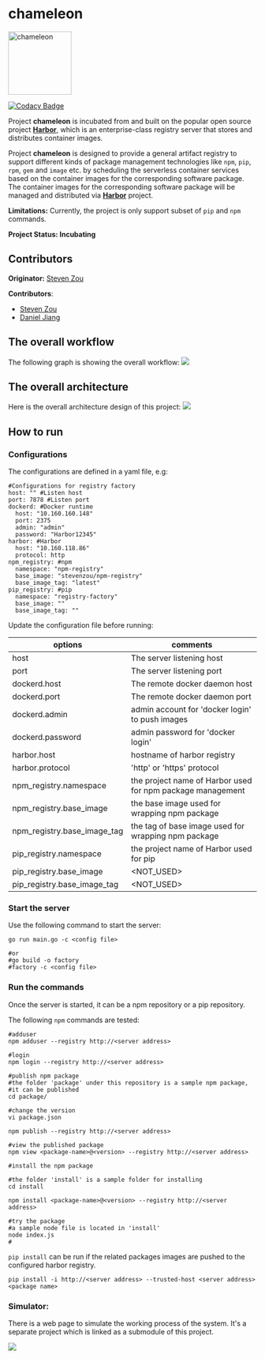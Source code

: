 # chameleon
<img alt="chameleon" src="images/logo.png" width="128" height="128">

[![Codacy Badge](https://api.codacy.com/project/badge/Grade/5998b6ecb5de401888cb8d22ca8422f4)](https://www.codacy.com/project/loneghost1982/registry-factory/dashboard?utm_source=github.com&amp;utm_medium=referral&amp;utm_content=steven-zou/registry-factory&amp;utm_campaign=Badge_Grade_Dashboard)

Project **chameleon** is incubated from and built on the popular open source project **[Harbor](https://github.com/vmware/harbor)**, which is an enterprise-class registry server that stores and distributes container images.

Project **chameleon** is designed to provide a general artifact registry to support different kinds of package management technologies like `npm`, `pip`, `rpm`, `gem` and `image` etc. by scheduling the serverless container services based on the container images for the corresponding software package. The container images for the corresponding software package will be managed and distributed via **[Harbor](https://github.com/vmware/harbor)** project.

**Limitations:** Currently, the project is only support subset of `pip` and `npm` commands.

**Project Status: Incubating**

## Contributors
**Originator:** [Steven Zou](https://github.com/steven-zou)

**Contributors**:
* [Steven Zou](https://github.com/steven-zou)
* [Daniel Jiang](https://github.com/reasonerjt)

## The overall workflow
The following graph is showing the overall workflow:
<img src="images/flow.png">

## The overall architecture
Here is the overall architecture design of this project:
<img src="images/architecture.png">

## How to run

### Configurations

The configurations are defined in a yaml file, e.g:
```
#Configurations for registry factory
host: "" #Listen host
port: 7878 #Listen port
dockerd: #Docker runtime
  host: "10.160.160.148"
  port: 2375
  admin: "admin"
  password: "Harbor12345"
harbor: #Harbor
  host: "10.160.118.86"
  protocol: http
npm_registry: #npm
  namespace: "npm-registry"
  base_image: "stevenzou/npm-registry"
  base_image_tag: "latest"  
pip_registry: #pip
  namespace: "registry-factory"
  base_image: ""
  base_image_tag: ""
```

Update the configuration file before running:

|           options            |                      comments                              |                
|------------------------------|------------------------------------------------------------|
|  host                        | The server listening host                                  |
|  port                        | The server listening port                                  |
|  dockerd.host                | The remote docker daemon host                              |
|  dockerd.port                | The remote docker daemon port                              |
|  dockerd.admin               | admin account for 'docker login' to push images            |
|  dockerd.password            | admin password for 'docker login'                          |
|  harbor.host                 | hostname of harbor registry                                |
|  harbor.protocol             | 'http' or 'https' protocol                                 |
|  npm_registry.namespace      | the project name of Harbor used for npm package management |
|  npm_registry.base_image     | the base image used for wrapping npm package               |
|  npm_registry.base_image_tag | the tag of base image used for wrapping npm package        |
|  pip_registry.namespace      | the project name of Harbor used for pip                    |
|  pip_registry.base_image     | <NOT_USED>                                                 |
|  pip_registry.base_image_tag | <NOT_USED>                                                 |

### Start the server
Use the following command to start the server:

```
go run main.go -c <config file>

#or 
#go build -o factory
#factory -c <config file>
```

### Run the commands
Once the server is started, it can be a npm repository or a pip repository.

The following `npm` commands are tested:
```
#adduser
npm adduser --registry http://<server address>

#login
npm login --registry http://<server address>

#publish npm package
#the folder 'package' under this repository is a sample npm package,
#it can be published
cd package/

#change the version
vi package.json

npm publish --registry http://<server address>

#view the published package
npm view <package-name>@<version> --registry http://<server address>

#install the npm package

#the folder 'install' is a sample folder for installing
cd install

npm install <package-name>@<version> --registry http://<server address>

#try the package
#a sample node file is located in 'install'
node index.js
#
```

`pip install` can be run if the related packages images are pushed to the configured harbor registry.
```
pip install -i http://<server address> --trusted-host <server address> <package name>
```

### Simulator:
There is a web page to simulate the working process of the system. It's a separate project which is linked as a submodule of this project. 

<img src="images/simulator.png">
